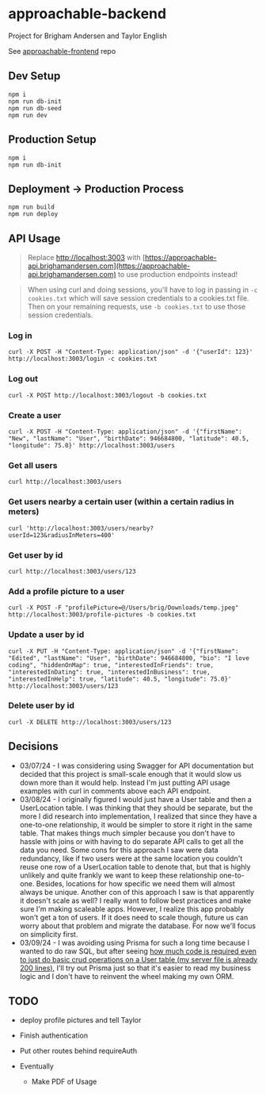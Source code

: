 # approachable-backend

Project for Brigham Andersen and Taylor English

See [approachable-frontend](https://github.com/janksmap/approachable-frontend) repo

## Dev Setup

```
npm i
npm run db-init
npm run db-seed
npm run dev
```

## Production Setup

```
npm i
npm run db-init
```

## Deployment -> Production Process

```
npm run build
npm run deploy
```

## API Usage

> Replace [http://localhost:3003](http://localhost:3003) with [https://approachable-api.brighamandersen.com](https://approachable-api.brighamandersen.com) to use production endpoints instead!

> When using curl and doing sessions, you'll have to log in passing in `-c cookies.txt` which will save session credentials to a cookies.txt file. Then on your remaining requests, use `-b cookies.txt` to use those session credentials.

### Log in

```
curl -X POST -H "Content-Type: application/json" -d '{"userId": 123}' http://localhost:3003/login -c cookies.txt
```

### Log out

```
curl -X POST http://localhost:3003/logout -b cookies.txt
```

### Create a user

```
curl -X POST -H "Content-Type: application/json" -d '{"firstName": "New", "lastName": "User", "birthDate": 946684800, "latitude": 40.5, "longitude": 75.0}' http://localhost:3003/users
```

### Get all users

```
curl http://localhost:3003/users
```

### Get users nearby a certain user (within a certain radius in meters)

```
curl 'http://localhost:3003/users/nearby?userId=123&radiusInMeters=400'
```

### Get user by id

```
curl http://localhost:3003/users/123
```

### Add a profile picture to a user

```
curl -X POST -F "profilePicture=@/Users/brig/Downloads/temp.jpeg" http://localhost:3003/profile-pictures -b cookies.txt
```

### Update a user by id

```
curl -X PUT -H "Content-Type: application/json" -d '{"firstName": "Edited", "lastName": "User", "birthDate": 946684800, "bio": "I love coding", "hiddenOnMap": true, "interestedInFriends": true, "interestedInDating": true, "interestedInBusiness": true, "interestedInHelp": true, "latitude": 40.5, "longitude": 75.0}' http://localhost:3003/users/123
```

### Delete user by id

```
curl -X DELETE http://localhost:3003/users/123
```

## Decisions

- 03/07/24 - I was considering using Swagger for API documentation but decided that this project is small-scale enough that it would slow us down more than it would help. Instead I'm just putting API usage examples with curl in comments above each API endpoint.
- 03/08/24 - I originally figured I would just have a User table and then a UserLocation table. I was thinking that they should be separate, but the more I did research into implementation, I realized that since they have a one-to-one relationship, it would be simpler to store it right in the same table. That makes things much simpler because you don't have to hassle with joins or with having to do separate API calls to get all the data you need. Some cons for this approach I saw were data redundancy, like if two users were at the same location you couldn't reuse one row of a UserLocation table to denote that, but that is highly unlikely and quite frankly we want to keep these relationship one-to-one. Besides, locations for how specific we need them will almost always be unique. Another con of this approach I saw is that apparently it doesn't scale as well? I really want to follow best practices and make sure I'm making scaleable apps. However, I realize this app probably won't get a ton of users. If it does need to scale though, future us can worry about that problem and migrate the database. For now we'll focus on simplicity first.
- 03/09/24 - I was avoiding using Prisma for such a long time because I wanted to do raw SQL, but after seeing [how much code is required even to just do basic crud operations on a User table (my server file is already 200 lines)](https://github.com/brighambandersen/approachable-backend/blob/12d5e945ab1b015efc96b47ed86a3adf98452704/src/server.ts#L126), I'll try out Prisma just so that it's easier to read my business logic and I don't have to reinvent the wheel making my own ORM.

## TODO

- deploy profile pictures and tell Taylor
- Finish authentication
- Put other routes behind requireAuth

- Eventually
  - Make PDF of Usage
